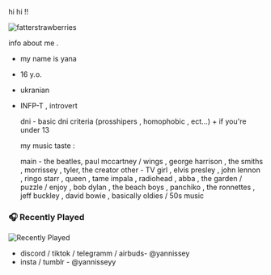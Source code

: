 hi hi !!

![fatterstrawberries](https://github.com/user-attachments/assets/1cf0c3c3-04d3-43ef-a765-5262864d379c)

info about me .

- my name is yana
- 16 y.o.
- ukranian
- INFP-T , introvert

  dni - basic dni criteria (prosshipers , homophobic , ect...) + if you're under 13
  
  my music taste :

  main - the beatles, paul mccartney / wings , george harrison , the smiths , morrissey , tyler, the creator
  other - TV girl , elvis presley , john lennon , ringo starr , queen , tame impala , radiohead , abba , the garden / puzzle / enjoy , bob dylan , the beach boys , panchiko , the ronnettes , jeff buckley , david bowie , basically oldies / 50s music

### 🎧 Recently Played

![Recently Played](https://lastfm-recently-played.vercel.app/api?user=yannissey&count=8&cover_size=small&theme=dark)


- discord / tiktok / telegramm / airbuds- @yannissey
- insta / tumblr - @yannisseyy
